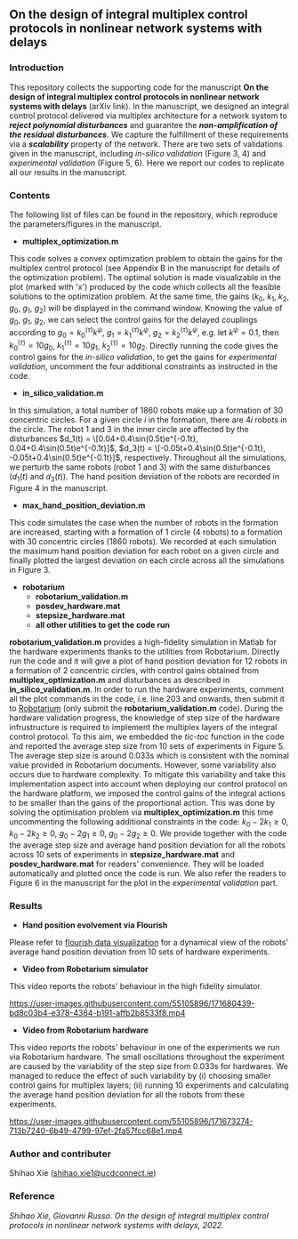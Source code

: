## On the design of integral multiplex control protocols in nonlinear network systems with delays
### Introduction
This repository collects the supporting code for the manuscript **On the design of integral multiplex control protocols in nonlinear network systems with delays** (arXiv link). In the manuscript, we designed an integral control protocol delivered via multiplex architecture for a network system to ***reject polynomial disturbances*** and guarantee the ***non-amplification of the residual disturbances***. We capture the fulfillment of these requirements via a ***scalability*** property of the network. There are two sets of validations given in the manuscript, including *in-silico validation* (Figure 3, 4) and *experimental validation* (Figure 5, 6). Here we report our codes to replicate all our results in the manuscript.

### Contents
The following list of files can be found in the repository, which reproduce the parameters/figures in the manuscript.
- **multiplex_optimization.m**

This code solves a convex optimization problem to obtain the gains for the multiplex control protocol (see Appendix B in the manuscript for details of the optimization problem). The optimal solution is made visualizable in the plot (marked with 'x') produced by the code which collects all the feasible solutions to the optimization problem. At the same time, the gains ($k_0$, $k_1$, $k_2$, $g_0$, $g_1$, $g_2$) will be displayed in the command window. Knowing the value of $g_0$, $g_1$, $g_2$, we can select the control gains for the delayed couplings according to $g_0=k_0^{(\tau)}k^\psi$, $g_1=k_1^{(\tau)}k^\psi$, $g_2=k_2^{(\tau)}k^\psi$, e.g. let $k^\psi=0.1$, then $k_0^{(\tau)}=10g_0$, $k_1^{(\tau)}=10g_1$, $k_2^{(\tau)}=10g_2$. Directly running the code gives the control gains for the *in-silico validation*, to get the gains for *experimental validation*, uncomment the four additional constraints as instructed in the code. 

- **in_silico_validation.m**

In this simulation, a total number of 1860 robots make up a formation of 30 concentric circles. For a given circle $i$ in the formation, there are $4i$ robots in the circle. The robot 1 and 3 in the inner circle are affected by the disturbances $d_1(t) = \[0.04+0.4\sin(0.5t)e^{-0.1t}, 0.04+0.4\sin(0.5t)e^{-0.1t}]$, $d_3(t) = \[-0.05t+0.4\sin(0.5t)e^{-0.1t}, -0.05t+0.4\sin(0.5t)e^{-0.1t}]$, respectively. Throughout all the simulations, we perturb the same robots (robot 1 and 3) with the same disturbances ($d_1(t)$ and $d_3(t)$). The hand position deviation of the robots are recorded in Figure 4 in the manuscript.

- **max_hand_position_deviation.m**

This code simulates the case when the number of robots in the formation are increased, starting with a formation of 1 circle (4 robots) to a formation with 30 concentric circles (1860 robots). We recorded at each simulation the maximum hand position deviation for each robot on a given circle and finally plotted the largest deviation on each circle across all the simulations in Figure 3.

- **robotarium**
  - **robotarium_validation.m**
  - **posdev_hardware.mat**
  - **stepsize_hardware.mat**
  - **all other utilities to get the code run**

**robotarium_validation.m** provides a high-fidelity simulation in Matlab for the hardware experiments thanks to the utilities from Robotarium. Directly run the code and it will give a plot of hand position deviation for 12 robots in a formation of 2 concentric circles, with control gains obtained from **multiplex_optimization.m** and disturbances as described in **in_silico_validation.m**. In order to run the hardware experiments, comment all the plot commands in the code, i.e. line 203 and onwards, then submit it to [Robotarium](https://www.robotarium.gatech.edu/dashboard) (only submit the **robotarium_validation.m** code). 
During the hardware validation progress, the knowledge of step size of the hardware infrustructure is required to implement the multiplex layers of the integral control protocol. To this aim, we embedded the _tic-toc_ function in the code and reported the average step size from 10 sets of experiments in Figure 5. The average step size is around 0.033s which is consistent with the nominal value provided in Robotarium documents. However, some variability also occurs due to hardware complexity. To mitigate this variability and take this implementation aspect into account when deploying our control protocol on the hardware platform, we imposed the control gains of the integral actions to be smaller than the gains of the proportional action. This was done by solving the optimisation problem via **multiplex_optimization.m** this time uncommenting the following additional constraints in the code: $k_0 - 2k_1\ge0$, $k_0-2k_2\ge0$, $g_0-2g_1\ge0$, $g_0-2g_2\ge0$. We provide together with the code the average step size and average hand position deviation for all the robots across 10 sets of experiments in **stepsize_hardware.mat** and **posdev_hardware.mat** for readers' convenience. They will be loaded automatically and plotted once the code is run. We also refer the readers to Figure 6 in the manuscript for the plot in the *experimental validation* part.

### Results
- **Hand position evolvement via Flourish**

Please refer to [flourish data visualization](https://public.flourish.studio/story/1572969/) for a dynamical view of the robots' average hand position deviation from 10 sets of hardware experiments.

- **Video from Robotarium simulator**

This video reports the robots' behaviour in the high fidelity simulator.

https://user-images.githubusercontent.com/55105896/171680439-bd8c03b4-e378-4364-b191-affb2b8533f8.mp4



- **Video from Robotarium hardware**

This video reports the robots' behaviour in one of the experiments we run via Robotarium hardware. The small oscillations throughout the experiment are caused by the variability of the step size from 0.033s for hardwares. We managed to reduce the effect of such variability by (i) choosing smaller control gains for multiplex layers; (ii) running 10 experiments and calculating the average hand position deviation for all the robots from these experiments.

https://user-images.githubusercontent.com/55105896/171673274-713b7240-6b49-4799-97ef-2fa57fcc68e1.mp4


### Author and contributer
Shihao Xie (shihao.xie1@ucdconnect.ie)

### Reference
*Shihao Xie, Giovanni Russo. On the design of integral multiplex control protocols in nonlinear network systems with delays, 2022.*
